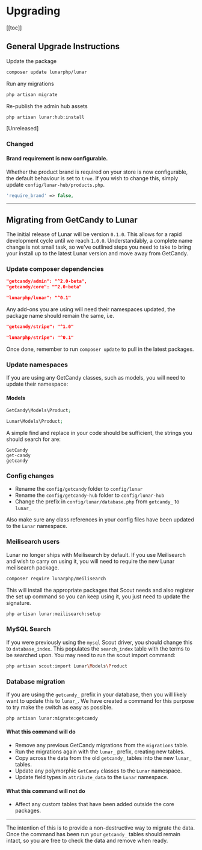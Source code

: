 # Upgrading

[[toc]]


## General Upgrade Instructions

Update the package

```sh
composer update lunarphp/lunar
```

Run any migrations

```sh
php artisan migrate
```

Re-publish the admin hub assets

```sh
php artisan lunar:hub:install
```

[Unreleased]

### Changed

#### Brand requirement is now configurable.

Whether the product brand is required on your store is now configurable, the default behaviour is set to `true`. If you wish to change this, simply update `config/lunar-hub/products.php`.

```php
'require_brand' => false,
```

---

## Migrating from GetCandy to Lunar

The initial release of Lunar will be version `0.1.0`. This allows for a rapid development cycle until we reach `1.0.0`.
Understandably, a complete name change is not small task, so we've outlined steps you need to take to bring your install
up to the latest Lunar version and move away from GetCandy.

### Update composer dependencies

```json
"getcandy/admin": "^2.0-beta",
"getcandy/core": "^2.0-beta"
```

```json
"lunarphp/lunar": "^0.1"
```

Any add-ons you are using will need their namespaces updated, the package name should remain the same, i.e.

```json
"getcandy/stripe": "^1.0"
```

```json
"lunarphp/stripe": "^0.1"
```

Once done, remember to run `composer update` to pull in the latest packages.

### Update namespaces

If you are using any GetCandy classes, such as models, you will need to update their namespace:

#### Models

```php
GetCandy\Models\Product;
```

```php
Lunar\Models\Product;
```

A simple find and replace in your code should be sufficient, the strings you should search for are:

```
GetCandy
get-candy
getcandy
```

### Config changes

- Rename the `config/getcandy` folder to `config/lunar`
- Rename the `config/getcandy-hub` folder to `config/lunar-hub`
- Change the prefix in `config/lunar/database.php` from `getcandy_` to `lunar_`

Also make sure any class references in your config files have been updated to the `Lunar` namespace.

### Meilisearch users

Lunar no longer ships with Meilisearch by default. If you use Meilisearch and wish to carry on using it, you will need
to require the new Lunar meilisearch package.

```sh
composer require lunarphp/meilisearch
```

This will install the appropriate packages that Scout needs and also register the set up command so you can keep using
it, you just need to update the signature.

```sh
php artisan lunar:meilisearch:setup
```

### MySQL Search

If you were previously using the `mysql` Scout driver, you should change this to `database_index`. This populates the
`search_index` table with the terms to be searched upon. You may need to run the scout import command:

```sh
php artisan scout:import Lunar\Models\Product
```

### Database migration

If you are using the `getcandy_` prefix in your database, then you will likely want to update this to `lunar_`.
We have created a command for this purpose to try make the switch as easy as possible.

```sh
php artisan lunar:migrate:getcandy
```

#### What this command will do

- Remove any previous GetCandy migrations from the `migrations` table.
- Run the migrations again with the `lunar_` prefix, creating new tables.
- Copy across the data from the old `getcandy_` tables into the new `lunar_` tables.
- Update any polymorphic `GetCandy` classes to the `Lunar` namespace.
- Update field types in `attribute_data` to the `Lunar` namespace.


#### What this command will not do

- Affect any custom tables that have been added outside the core packages.

---

The intention of this is to provide a non-destructive way to migrate the data. Once the command has been run
your `getcandy_` tables should remain intact, so you are free to check the data and remove when ready.
